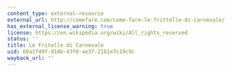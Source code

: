 ```yaml
---
content_type: external-resource
external_url: http://comefare.com/come-fare-le-frittelle-di-carnevale/
has_external_license_warning: true
license: https://en.wikipedia.org/wiki/All_rights_reserved
status: ''
title: Le Fritelle di Carnevale
uid: 60a1f49f-d14b-43f0-ae37-21b1e7c19c9c
wayback_url: ''
---
```

